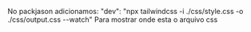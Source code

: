 No packjason adicionamos: "dev":  "npx tailwindcss -i ./css/style.css -o ./css/output.css --watch" Para mostrar onde esta o arquivo css